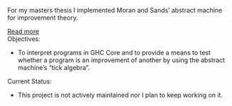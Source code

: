 <p>For my masters thesis I implemented Moran and Sands’ abstract machine for improvement theory.</p>
<div class="read-more">
<a href="#" id="showDiv-2">Read more</a>
</div>
<div id="sands-details">
<span class="proj-info">Objectives:</span>
<ul>
<li>
To interpret programs in GHC Core and to provide a means to test whether a program is an improvement of another by using the abstract machine’s “tick algebra”.
</ul>
<span class="proj-info">Current Status:</span>
<ul>
<li>
This project is not actively maintained nor I plan to keep working on it.
</ul>
</div>